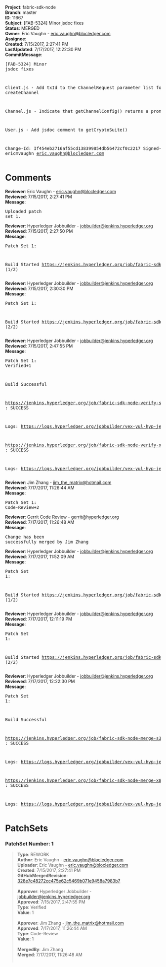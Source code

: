 <strong>Project</strong>: fabric-sdk-node<br><strong>Branch</strong>: master<br><strong>ID</strong>: 11667<br><strong>Subject</strong>: [FAB-5324] Minor jsdoc fixes<br><strong>Status</strong>: MERGED<br><strong>Owner</strong>: Eric Vaughn - eric.vaughn@blocledger.com<br><strong>Assignee</strong>:<br><strong>Created</strong>: 7/15/2017, 2:27:41 PM<br><strong>LastUpdated</strong>: 7/17/2017, 12:22:30 PM<br><strong>CommitMessage</strong>:<br><pre>[FAB-5324] Minor jsdoc fixes

Client.js - Add txId to the ChannelRequest parameter list for createChannel

Channel.js  - Indicate that getChannelConfig() returns a promise

User.js - Add jsdoc comment to getCryptoSuite()

Change-Id: If454eb2716af55cd138399854db56472cf0c2217
Signed-off-by: ericmvaughn <eric.vaughn@blocledger.com>
</pre><h1>Comments</h1><strong>Reviewer</strong>: Eric Vaughn - eric.vaughn@blocledger.com<br><strong>Reviewed</strong>: 7/15/2017, 2:27:41 PM<br><strong>Message</strong>: <pre>Uploaded patch set 1.</pre><strong>Reviewer</strong>: Hyperledger Jobbuilder - jobbuilder@jenkins.hyperledger.org<br><strong>Reviewed</strong>: 7/15/2017, 2:27:50 PM<br><strong>Message</strong>: <pre>Patch Set 1:

Build Started https://jenkins.hyperledger.org/job/fabric-sdk-node-verify-s390x/734/ (1/2)</pre><strong>Reviewer</strong>: Hyperledger Jobbuilder - jobbuilder@jenkins.hyperledger.org<br><strong>Reviewed</strong>: 7/15/2017, 2:30:30 PM<br><strong>Message</strong>: <pre>Patch Set 1:

Build Started https://jenkins.hyperledger.org/job/fabric-sdk-node-verify-x86_64/1266/ (2/2)</pre><strong>Reviewer</strong>: Hyperledger Jobbuilder - jobbuilder@jenkins.hyperledger.org<br><strong>Reviewed</strong>: 7/15/2017, 2:47:55 PM<br><strong>Message</strong>: <pre>Patch Set 1: Verified+1

Build Successful 

https://jenkins.hyperledger.org/job/fabric-sdk-node-verify-s390x/734/ : SUCCESS

Logs: https://logs.hyperledger.org/jobbuilder/vex-yul-hyp-jenkins-1/fabric-sdk-node-verify-s390x/734

https://jenkins.hyperledger.org/job/fabric-sdk-node-verify-x86_64/1266/ : SUCCESS

Logs: https://logs.hyperledger.org/jobbuilder/vex-yul-hyp-jenkins-1/fabric-sdk-node-verify-x86_64/1266</pre><strong>Reviewer</strong>: Jim Zhang - jim_the_matrix@hotmail.com<br><strong>Reviewed</strong>: 7/17/2017, 11:26:44 AM<br><strong>Message</strong>: <pre>Patch Set 1: Code-Review+2</pre><strong>Reviewer</strong>: Gerrit Code Review - gerrit@hyperledger.org<br><strong>Reviewed</strong>: 7/17/2017, 11:26:48 AM<br><strong>Message</strong>: <pre>Change has been successfully merged by Jim Zhang</pre><strong>Reviewer</strong>: Hyperledger Jobbuilder - jobbuilder@jenkins.hyperledger.org<br><strong>Reviewed</strong>: 7/17/2017, 11:52:09 AM<br><strong>Message</strong>: <pre>Patch Set 1:

Build Started https://jenkins.hyperledger.org/job/fabric-sdk-node-merge-x86_64/393/ (1/2)</pre><strong>Reviewer</strong>: Hyperledger Jobbuilder - jobbuilder@jenkins.hyperledger.org<br><strong>Reviewed</strong>: 7/17/2017, 12:11:19 PM<br><strong>Message</strong>: <pre>Patch Set 1:

Build Started https://jenkins.hyperledger.org/job/fabric-sdk-node-merge-s390x/211/ (2/2)</pre><strong>Reviewer</strong>: Hyperledger Jobbuilder - jobbuilder@jenkins.hyperledger.org<br><strong>Reviewed</strong>: 7/17/2017, 12:22:30 PM<br><strong>Message</strong>: <pre>Patch Set 1:

Build Successful 

https://jenkins.hyperledger.org/job/fabric-sdk-node-merge-s390x/211/ : SUCCESS

Logs: https://logs.hyperledger.org/jobbuilder/vex-yul-hyp-jenkins-1/fabric-sdk-node-merge-s390x/211

https://jenkins.hyperledger.org/job/fabric-sdk-node-merge-x86_64/393/ : SUCCESS

Logs: https://logs.hyperledger.org/jobbuilder/vex-yul-hyp-jenkins-1/fabric-sdk-node-merge-x86_64/393</pre><h1>PatchSets</h1><h3>PatchSet Number: 1</h3><blockquote><strong>Type</strong>: REWORK<br><strong>Author</strong>: Eric Vaughn - eric.vaughn@blocledger.com<br><strong>Uploader</strong>: Eric Vaughn - eric.vaughn@blocledger.com<br><strong>Created</strong>: 7/15/2017, 2:27:41 PM<br><strong>GitHubMergedRevision</strong>: [328e7c48272cc475e62c5469b071e9458a7983b7](https://github.com/hyperledger-gerrit-archive/fabric-sdk-node/commit/328e7c48272cc475e62c5469b071e9458a7983b7)<br><br><strong>Approver</strong>: Hyperledger Jobbuilder - jobbuilder@jenkins.hyperledger.org<br><strong>Approved</strong>: 7/15/2017, 2:47:55 PM<br><strong>Type</strong>: Verified<br><strong>Value</strong>: 1<br><br><strong>Approver</strong>: Jim Zhang - jim_the_matrix@hotmail.com<br><strong>Approved</strong>: 7/17/2017, 11:26:44 AM<br><strong>Type</strong>: Code-Review<br><strong>Value</strong>: 1<br><br><strong>MergedBy</strong>: Jim Zhang<br><strong>Merged</strong>: 7/17/2017, 11:26:48 AM<br><br></blockquote>